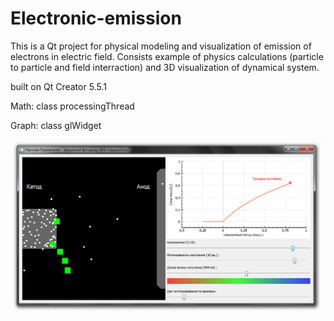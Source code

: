 # Electronic-emission
This is a Qt project for physical modeling and visualization of emission of electrons in electric field.
Consists example of physics calculations (particle to particle and field interraction) and 3D visualization of dynamical system.

built on Qt Creator 5.5.1

Math:
class processingThread

Graph:
class glWidget


![Screenshot](emit.PNG "Green photon moves to the Cathode where strikes the electron.")
